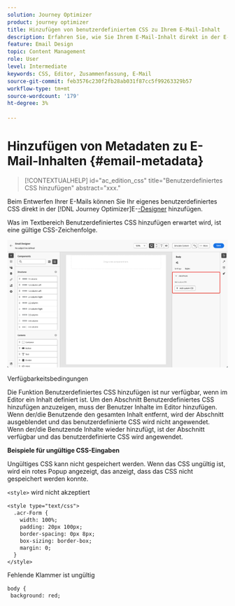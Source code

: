 ```yaml
---
solution: Journey Optimizer
product: journey optimizer
title: Hinzufügen von benutzerdefiniertem CSS zu Ihrem E-Mail-Inhalt
description: Erfahren Sie, wie Sie Ihrem E-Mail-Inhalt direkt in der E-Mail-Designer in Journey Optimizer benutzerdefiniertes CSS hinzufügen.
feature: Email Design
topic: Content Management
role: User
level: Intermediate
keywords: CSS, Editor, Zusammenfassung, E-Mail
source-git-commit: feb3576c230f2fb28ab031f87cc5f99263329b57
workflow-type: tm+mt
source-wordcount: '179'
ht-degree: 3%

---
```


# Hinzufügen von Metadaten zu E-Mail-Inhalten {#email-metadata}

>[!CONTEXTUALHELP]
>id="ac_edition_css"
>title="Benutzerdefiniertes CSS hinzufügen"
>abstract="xxx."

Beim Entwerfen Ihrer E-Mails können Sie Ihr eigenes benutzerdefiniertes CSS direkt in der [!DNL Journey Optimizer]E-[-Designer](get-started-email-design.md) hinzufügen.

Was im Textbereich Benutzerdefiniertes CSS hinzufügen erwartet wird, ist eine gültige CSS-Zeichenfolge.

![](assets/email-body-css.png)

Verfügbarkeitsbedingungen

Die Funktion Benutzerdefiniertes CSS hinzufügen ist nur verfügbar, wenn im Editor ein Inhalt definiert ist. Um den Abschnitt Benutzerdefiniertes CSS hinzufügen anzuzeigen, muss der Benutzer Inhalte im Editor hinzufügen. Wenn der/die Benutzende den gesamten Inhalt entfernt, wird der Abschnitt ausgeblendet und das benutzerdefinierte CSS wird nicht angewendet. Wenn der/die Benutzende Inhalte wieder hinzufügt, ist der Abschnitt verfügbar und das benutzerdefinierte CSS wird angewendet.

**Beispiele für ungültige CSS-Eingaben**

Ungültiges CSS kann nicht gespeichert werden. Wenn das CSS ungültig ist, wird ein rotes Popup angezeigt, das anzeigt, dass das CSS nicht gespeichert werden konnte.

`<style>` wird nicht akzeptiert


```
<style type="text/css">
  .acr-Form {
    width: 100%;
    padding: 20px 100px;
    border-spacing: 0px 8px;
    box-sizing: border-box;
    margin: 0;
  }
</style>
```


Fehlende Klammer ist ungültig

```
body {
 background: red; 
```
